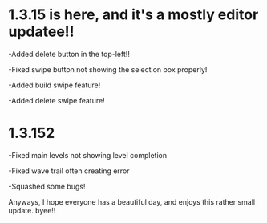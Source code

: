 # 1.3.15 is here, and it's a mostly editor updatee!!

-Added delete button in the top-left!!

-Fixed swipe button not showing the selection box properly!

-Added build swipe feature!

-Added delete swipe feature!

# 1.3.152

-Fixed main levels not showing level completion

-Fixed wave trail often creating error

-Squashed some bugs!

Anyways, I hope everyone has a beautiful day, and enjoys this rather small update. byee!!
